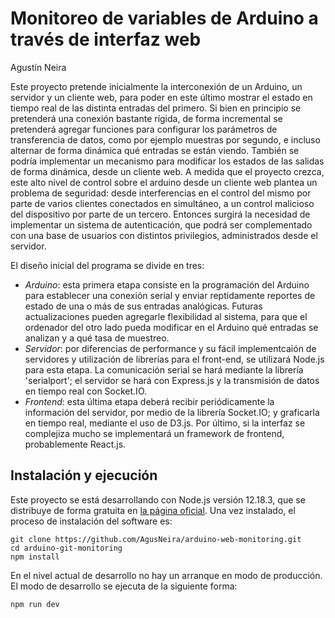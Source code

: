 # Monitoreo de variables de Arduino a través de interfaz web
Agustín Neira

Este proyecto pretende inicialmente la interconexión de un Arduino, un servidor y un cliente web, para poder en este último mostrar el estado en tiempo real de las distinta entradas del primero. 	Si bien en principio se pretenderá una conexión bastante rígida, de forma incremental se pretenderá agregar funciones para configurar los parámetros de transferencia de datos, como por ejemplo muestras por segundo, e incluso alternar de forma dinámica qué entradas se están viendo. También se podría implementar un mecanismo para modificar los estados de las salidas de forma dinámica, desde un cliente web.
A medida que el proyecto crezca, este alto nivel de control sobre el arduino desde un cliente web plantea un problema de seguridad: desde interferencias en el control del mismo por parte de varios clientes conectados en simultáneo, a un control malicioso del dispositivo por parte de un tercero. Entonces surgirá la necesidad de implementar un sistema de autenticación, que podrá ser complementado con una base de usuarios con distintos privilegios, administrados desde el servidor.

El diseño inicial del programa se divide en tres:
- *Arduino*: esta primera etapa consiste en la programación del Arduino para establecer una conexión serial y enviar reptidamente reportes de estado de una o más de sus entradas analógicas. Futuras actualizaciones pueden agregarle flexibilidad al sistema, para que el ordenador del otro lado pueda modificar en el Arduino qué entradas se analizan y a qué tasa de muestreo.
- *Servidor*: por diferencias de performance y su fácil implementcaión de servidores y utilización de librerías para el front-end, se utilizará Node.js para esta etapa. La comunicación serial se hará mediante la librería 'serialport'; el servidor se hará con Express.js y la transmisión de datos en tiempo real con Socket.IO.
- *Frontend*: esta última etapa deberá recibir periódicamente la información del servidor, por medio de la librería Socket.IO; y graficarla en tiempo real, mediante el uso de D3.js. Por último, si la interfaz se complejiza mucho se implementará un framework de frontend, probablemente React.js.

## Instalación y ejecución

Este proyecto se está desarrollando con Node.js versión 12.18.3, que se distribuye de forma gratuita en [la página oficial](https://nodejs.org). Una vez instalado, el proceso de instalación del software es:
```
git clone https://github.com/AgusNeira/arduino-web-monitoring.git
cd arduino-git-monitoring
npm install
```

En el nivel actual de desarrollo no hay un arranque en modo de producción. El modo de desarrollo se ejecuta de la siguiente forma:
```
npm run dev
```

